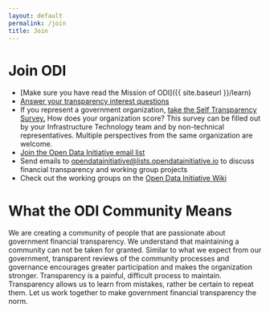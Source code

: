 ```yaml
---
layout: default
permalink: /join
title: Join
---
```


# Join ODI
* [Make sure you have read the Mission of ODI]({{ site.baseurl }}/learn)
* [Answer your transparency interest questions](https://www.surveymonkey.com/r/L9HS2S8)
* If you represent a government organization, [take the Self Transparency Survey.](https://www.surveymonkey.com/r/LSJSQLK) How does your organization score? This survey can be filled out by your Infrastructure Technology team and by non-technical representatives. Multiple perspectives from the same organization are welcome.
* [Join the Open Data Initiative email list](https://lists.opendatainitiative.io/mailman/listinfo/opendatainitiative)
* Send emails to [opendatainitiative@lists.opendatainitiative.io](mailto:opendatainitiative@lists.opendatainitiative.io) to discuss financial transparency and working group projects
* Check out the working groups on the [Open Data Initiative Wiki](http://wiki.opendatainitiative.io/)

# What the ODI Community Means
We are creating a community of people that are passionate about government financial transparency. We understand that maintaining a community can not be taken for granted. Similar to what we expect from our government, transparent reviews of the community processes and governance encourages greater participation and makes the organization stronger. Transparency is a painful, difficult process to maintain. Transparency allows us to learn from mistakes, rather be certain to repeat them. Let us work together to make government financial transparency the norm.
